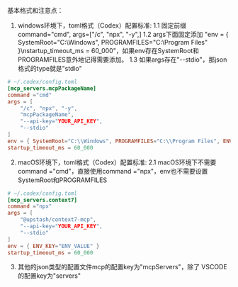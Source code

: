基本格式和注意点：
1. windows环境下，toml格式（Codex）配置标准:
1.1 固定前缀 command="cmd", args=["/c", "npx", "-y",]
1.2 args下面固定添加 "env = { SystemRoot="C:\\Windows", PROGRAMFILES="C:\\Program Files" }\nstartup_timeout_ms = 60_000"，如果env存在SystemRoot和PROGRAMFILES意外地记得需要添加。
1.3 如果args存在"--stdio"，那json格式的type就是"stdio"

```toml
# ~/.codex/config.toml
[mcp_servers.mcpPackageName]
command ="cmd"
args = [
    "/c", "npx", "-y",
    "mcpPackageName",
    "--api-key="YOUR_API_KEY",
    "--stdio" 
]
env = { SystemRoot="C:\\Windows", PROGRAMFILES="C:\\Program Files", ENV_KEY="ENV_VALUE" }
startup_timeout_ms = 60_000
```

2. macOS环境下，toml格式（Codex）配置标准:
2.1 macOS环境下不需要 command ="cmd"，直接使用command ="npx"，env也不需要设置SystemRoot和PROGRAMFILES

```toml
# ~/.codex/config.toml
[mcp_servers.context7]
command ="npx"
args = [
    "@upstash/context7-mcp",
    "--api-key="YOUR_API_KEY",
    "--stdio"
]
env = { ENV_KEY="ENV_VALUE" }
startup_timeout_ms = 60_000
```

3. 其他的json类型的配置文件mcp的配置key为"mcpServers"，除了 VSCODE的配置key为"servers"



